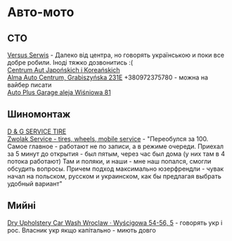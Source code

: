 # Авто-мото

## СТО

[Versus Serwis][1] - Далеко від центра, но говорять українською и поки все добре робили. Іноді тяжко дозвонитись :(<br />
[Centrum Aut Japońskich i Koreańskich][2]<br />
[Alma Auto Centrum, Grabiszyńska 231E][6] +380972375780 - можна на вайбер писати<br />
[Auto Plus Garage  aleja Wiśniowa 81][7]<br />



## Шиномонтаж

[D & G SERVICE TIRE][3]<br />
[Zwolak Service - tires, wheels, mobile service][4] -  "Переобулся за 100. 
Самое главное - работают не по записи, а в режиме очереди. 
Приехал за 5 минут до открытия - был пятым, через час был дома (у них там в 4 потока работают)
Там и поляки, и наши - мне наш попался, смогли обсудить вопросы. Причем подход максимально юзерфрендли - чувак начал на польском, русском и украинском, как бы предлагая выбрать удобный вариант"

## Мийні

[Dry Upholstery Car Wash Wroclaw · Wyścigowa 54-56, 5][5] - говорять укр і рос. Власник укр
якщо капітально - миють довго





<!-- resources -->

[1]: https://maps.app.goo.gl/TT4zFVaSwKhPGrD1A
[2]: https://maps.app.goo.gl/nXpxLsoBwKCkcoba7
[3]: https://maps.app.goo.gl/JGw4XXsGJwQy5Hmk9?g_st=ic
[4]: https://maps.app.goo.gl/YELNQXJUYUY7GpGz7
[5]: https://goo.gl/maps/6qSkcufk6N6ATJWU6
[6]: https://autogaz.wroc.pl/
[7]: https://autoplusgarage.net/



